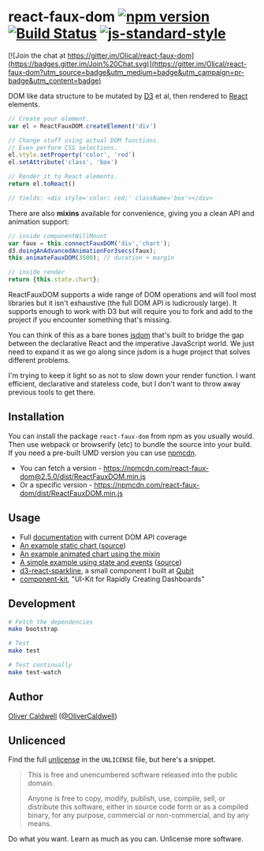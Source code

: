 # react-faux-dom [![npm version](https://badge.fury.io/js/react-faux-dom.svg)](http://badge.fury.io/js/react-faux-dom) [![Build Status](https://travis-ci.org/Olical/react-faux-dom.svg?branch=master)](https://travis-ci.org/Olical/react-faux-dom) [![js-standard-style](https://img.shields.io/badge/code%20style-standard-brightgreen.svg?style=flat)](https://github.com/feross/standard)

[![Join the chat at https://gitter.im/Olical/react-faux-dom](https://badges.gitter.im/Join%20Chat.svg)](https://gitter.im/Olical/react-faux-dom?utm_source=badge&utm_medium=badge&utm_campaign=pr-badge&utm_content=badge)

DOM like data structure to be mutated by [D3][] et al, then rendered to [React][] elements.

```javascript
// Create your element.
var el = ReactFauxDOM.createElement('div')

// Change stuff using actual DOM functions.
// Even perform CSS selections.
el.style.setProperty('color', 'red')
el.setAttribute('class', 'box')

// Render it to React elements.
return el.toReact()

// Yields: <div style='color: red;' className='box'></div>
```

There are also **mixins** available for convenience, giving you a clean API and animation support:

```javascript
// inside componentWillMount
var faux = this.connectFauxDOM('div','chart');
d3.doingAnAdvancedAnimationFor3secs(faux);
this.animateFauxDOM(3500); // duration + margin

// inside render
return {this.state.chart};
```

ReactFauxDOM supports a wide range of DOM operations and will fool most libraries but it isn't exhaustive (the full DOM API is ludicrously large). It supports enough to work with D3 but will require you to fork and add to the project if you encounter something that's missing.

You can think of this as a bare bones [jsdom][] that's built to bridge the gap between the declarative React and the imperative JavaScript world. We just need to expand it as we go along since jsdom is a huge project that solves different problems.

I'm trying to keep it light so as not to slow down your render function. I want efficient, declarative and stateless code, but I don't want to throw away previous tools to get there.

## Installation

You can install the package `react-faux-dom` from npm as you usually would. Then use webpack or browserify (etc) to bundle the source into your build. If you need a pre-built UMD version you can use [npmcdn][].

 * You can fetch a version - https://npmcdn.com/react-faux-dom@2.5.0/dist/ReactFauxDOM.min.js
 * Or a specific version - https://npmcdn.com/react-faux-dom/dist/ReactFauxDOM.min.js

## Usage

 * Full [documentation][] with current DOM API coverage
 * [An example static chart ][lab-chart] ([source][lab-chart-source])
 * [An example animated chart using the mixin][mixin-example] 
 * [A simple example using state and events][lab-state] ([source][lab-state-source])
 * [d3-react-sparkline][], a small component I built at [Qubit][]
 * [component-kit][], "UI-Kit for Rapidly Creating Dashboards"

## Development

```bash
# Fetch the dependencies
make bootstrap

# Test
make test

# Test continually
make test-watch
```

## Author

[Oliver Caldwell][author-site] ([@OliverCaldwell][author-twitter])

## Unlicenced

Find the full [unlicense][] in the `UNLICENSE` file, but here's a snippet.

>This is free and unencumbered software released into the public domain.
>
>Anyone is free to copy, modify, publish, use, compile, sell, or distribute this software, either in source code form or as a compiled binary, for any purpose, commercial or non-commercial, and by any means.

Do what you want. Learn as much as you can. Unlicense more software.

[unlicense]: http://unlicense.org/
[author-site]: http://oli.me.uk/
[author-twitter]: https://twitter.com/OliverCaldwell
[d3]: http://d3js.org/
[react]: http://facebook.github.io/react/
[jsdom]: https://github.com/tmpvar/jsdom
[lab-chart]: http://lab.oli.me.uk/d3-to-react-again/
[lab-chart-source]: https://github.com/Olical/lab/blob/gh-pages/js/d3-to-react-again/main.js
[lab-state]: http://lab.oli.me.uk/react-faux-dom-state/
[lab-state-source]: https://github.com/Olical/lab/blob/gh-pages/js/react-faux-dom-state/main.js
[d3-react-sparkline]: https://github.com/QubitProducts/d3-react-sparkline
[qubit]: http://www.qubit.com/
[documentation]: ./DOCUMENTATION.md
[react-motion]: https://github.com/chenglou/react-motion
[mixin-example]: ./examples/animate-d3-with-mixin
[component-kit]: https://github.com/kennetpostigo/component-kit
[npmcdn]: https://npmcdn.com/